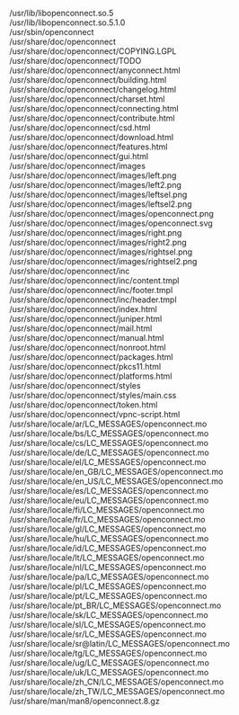 /usr/lib/libopenconnect.so.5  
/usr/lib/libopenconnect.so.5.1.0  
/usr/sbin/openconnect  
/usr/share/doc/openconnect  
/usr/share/doc/openconnect/COPYING.LGPL  
/usr/share/doc/openconnect/TODO  
/usr/share/doc/openconnect/anyconnect.html  
/usr/share/doc/openconnect/building.html  
/usr/share/doc/openconnect/changelog.html  
/usr/share/doc/openconnect/charset.html  
/usr/share/doc/openconnect/connecting.html  
/usr/share/doc/openconnect/contribute.html  
/usr/share/doc/openconnect/csd.html  
/usr/share/doc/openconnect/download.html  
/usr/share/doc/openconnect/features.html  
/usr/share/doc/openconnect/gui.html  
/usr/share/doc/openconnect/images  
/usr/share/doc/openconnect/images/left.png  
/usr/share/doc/openconnect/images/left2.png  
/usr/share/doc/openconnect/images/leftsel.png  
/usr/share/doc/openconnect/images/leftsel2.png  
/usr/share/doc/openconnect/images/openconnect.png  
/usr/share/doc/openconnect/images/openconnect.svg  
/usr/share/doc/openconnect/images/right.png  
/usr/share/doc/openconnect/images/right2.png  
/usr/share/doc/openconnect/images/rightsel.png  
/usr/share/doc/openconnect/images/rightsel2.png  
/usr/share/doc/openconnect/inc  
/usr/share/doc/openconnect/inc/content.tmpl  
/usr/share/doc/openconnect/inc/footer.tmpl  
/usr/share/doc/openconnect/inc/header.tmpl  
/usr/share/doc/openconnect/index.html  
/usr/share/doc/openconnect/juniper.html  
/usr/share/doc/openconnect/mail.html  
/usr/share/doc/openconnect/manual.html  
/usr/share/doc/openconnect/nonroot.html  
/usr/share/doc/openconnect/packages.html  
/usr/share/doc/openconnect/pkcs11.html  
/usr/share/doc/openconnect/platforms.html  
/usr/share/doc/openconnect/styles  
/usr/share/doc/openconnect/styles/main.css  
/usr/share/doc/openconnect/token.html  
/usr/share/doc/openconnect/vpnc-script.html  
/usr/share/locale/ar/LC\_MESSAGES/openconnect.mo  
/usr/share/locale/bs/LC\_MESSAGES/openconnect.mo  
/usr/share/locale/cs/LC\_MESSAGES/openconnect.mo  
/usr/share/locale/de/LC\_MESSAGES/openconnect.mo  
/usr/share/locale/el/LC\_MESSAGES/openconnect.mo  
/usr/share/locale/en\_GB/LC\_MESSAGES/openconnect.mo  
/usr/share/locale/en\_US/LC\_MESSAGES/openconnect.mo  
/usr/share/locale/es/LC\_MESSAGES/openconnect.mo  
/usr/share/locale/eu/LC\_MESSAGES/openconnect.mo  
/usr/share/locale/fi/LC\_MESSAGES/openconnect.mo  
/usr/share/locale/fr/LC\_MESSAGES/openconnect.mo  
/usr/share/locale/gl/LC\_MESSAGES/openconnect.mo  
/usr/share/locale/hu/LC\_MESSAGES/openconnect.mo  
/usr/share/locale/id/LC\_MESSAGES/openconnect.mo  
/usr/share/locale/lt/LC\_MESSAGES/openconnect.mo  
/usr/share/locale/nl/LC\_MESSAGES/openconnect.mo  
/usr/share/locale/pa/LC\_MESSAGES/openconnect.mo  
/usr/share/locale/pl/LC\_MESSAGES/openconnect.mo  
/usr/share/locale/pt/LC\_MESSAGES/openconnect.mo  
/usr/share/locale/pt\_BR/LC\_MESSAGES/openconnect.mo  
/usr/share/locale/sk/LC\_MESSAGES/openconnect.mo  
/usr/share/locale/sl/LC\_MESSAGES/openconnect.mo  
/usr/share/locale/sr/LC\_MESSAGES/openconnect.mo  
/usr/share/locale/sr@latin/LC\_MESSAGES/openconnect.mo  
/usr/share/locale/tg/LC\_MESSAGES/openconnect.mo  
/usr/share/locale/ug/LC\_MESSAGES/openconnect.mo  
/usr/share/locale/uk/LC\_MESSAGES/openconnect.mo  
/usr/share/locale/zh\_CN/LC\_MESSAGES/openconnect.mo  
/usr/share/locale/zh\_TW/LC\_MESSAGES/openconnect.mo  
/usr/share/man/man8/openconnect.8.gz  
